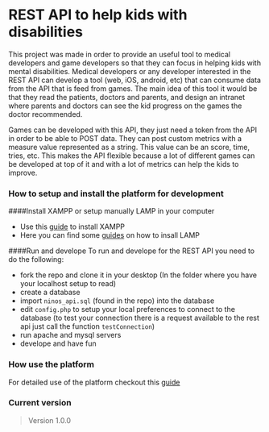 # REST API to help kids with disabilities
This project was made in order to provide an useful tool to medical developers and game developers so that they can focus in helping kids with mental disabilities. Medical developers or any developer interested in the REST API can develop a tool (web, iOS, android, etc) that can consume data from the API that is feed from games. The main idea of this tool it would be that they read the patients, doctors and parents, and design an intranet where parents and doctors can see the kid progress on the games the doctor recommended.

Games can be developed with this API, they just need a token from the API in order to be able to POST data. They can post custom metrics with a measure value represented as a string. This value can be an score, time, tries, etc. This makes the API flexible because a lot of different games can be developed at top of it and with a lot of metrics can help the kids to improve.

### How to setup and install the platform for development

####Install XAMPP or setup manually LAMP in your computer
- Use this [guide](https://www.apachefriends.org/index.html) to install XAMPP
- Here you can find some [guides](https://www.linode.com/docs/websites/lamp/) on how to insall LAMP

####Run and develope
To run and develope for the REST API you need to do the following:
- fork the repo and clone it in your desktop (In the folder where you have your localhost setup to read)
- create a database
- import `ninos_api.sql` (found in the repo) into the database
- edit `config.php` to setup your local preferences to connect to the database (to test your connection there is a request available to the rest api just call the function `testConnection`)
- run apache and mysql servers
- develope and have fun

### How use the platform

For detailed use of the platform checkout this [guide](https://github.com/SantiFdezM/ninosDiscapacidadApi/blob/master/RestApiManual.pdf)

### Current version

> Version 1.0.0